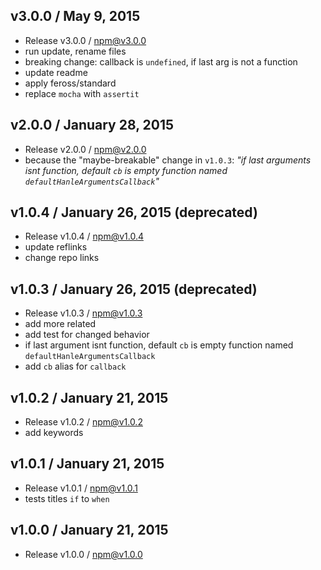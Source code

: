 

## v3.0.0 / May 9, 2015
- Release v3.0.0 / npm@v3.0.0
- run update, rename files
- breaking change: callback is `undefined`, if last arg is not a function
- update readme
- apply feross/standard
- replace `mocha` with `assertit`

## v2.0.0 / January 28, 2015
- Release v2.0.0 / npm@v2.0.0
- because the "maybe-breakable" change in `v1.0.3`: _"if last arguments isnt function, default `cb` is empty function named `defaultHanleArgumentsCallback`"_

## v1.0.4 / January 26, 2015 (deprecated)
- Release v1.0.4 / npm@v1.0.4
- update reflinks
- change repo links

## v1.0.3 / January 26, 2015 (deprecated)
- Release v1.0.3 / npm@v1.0.3
- add more related
- add test for changed behavior
- if last argument isnt function, default `cb` is empty function named `defaultHanleArgumentsCallback`
- add `cb` alias for `callback`

## v1.0.2 / January 21, 2015
- Release v1.0.2 / npm@v1.0.2
- add keywords

## v1.0.1 / January 21, 2015
- Release v1.0.1 / npm@v1.0.1
- tests titles `if` to `when`

## v1.0.0 / January 21, 2015
- Release v1.0.0 / npm@v1.0.0